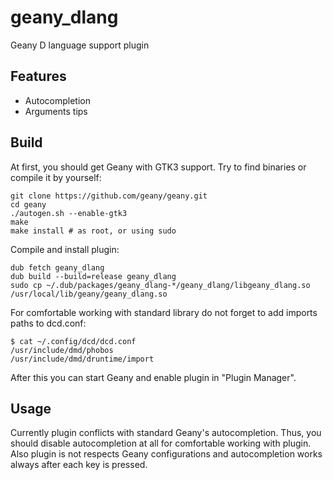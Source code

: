# geany_dlang
Geany D language support plugin

Features
-----
* Autocompletion
* Arguments tips

Build
-----
At first, you should get Geany with GTK3 support.
Try to find binaries or compile it by yourself:
```
git clone https://github.com/geany/geany.git
cd geany
./autogen.sh --enable-gtk3
make
make install # as root, or using sudo
```

Compile and install plugin:
```
dub fetch geany_dlang
dub build --build=release geany_dlang
sudo cp ~/.dub/packages/geany_dlang-*/geany_dlang/libgeany_dlang.so /usr/local/lib/geany/geany_dlang.so
```

For comfortable working with standard library do not forget to add imports paths to dcd.conf:
```
$ cat ~/.config/dcd/dcd.conf
/usr/include/dmd/phobos
/usr/include/dmd/druntime/import
```

After this you can start Geany and enable plugin in "Plugin Manager".

Usage
-----
Currently plugin conflicts with standard Geany's autocompletion.
Thus, you should disable autocompletion at all for comfortable working with plugin.
Also plugin is not respects Geany configurations and autocompletion works always after each key is pressed.
